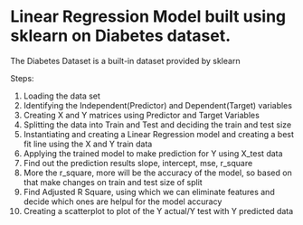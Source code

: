 # Linear Regression Model built using sklearn on Diabetes dataset.

The Diabetes Dataset is a built-in dataset provided by sklearn

Steps:
1) Loading the data set
2) Identifying the Independent(Predictor) and Dependent(Target) variables
3) Creating X and Y matrices using Predictor and Target Variables
4) Splitting the data into Train and Test and deciding the train and test size
5) Instantiating and creating a Linear Regression model and creating a best fit line using the X and Y train data
6) Applying the trained model to make prediction for Y using X_test data
7) Find out the prediction results slope, intercept, mse, r_square
8) More the r_square, more will be the accuracy of the model, so based on that make changes on train and test size of split
9) Find Adjusted R Square, using which we can eliminate features and decide which ones are helpul for the model accuracy
10) Creating a scatterplot to plot of the Y actual/Y test with Y predicted data
